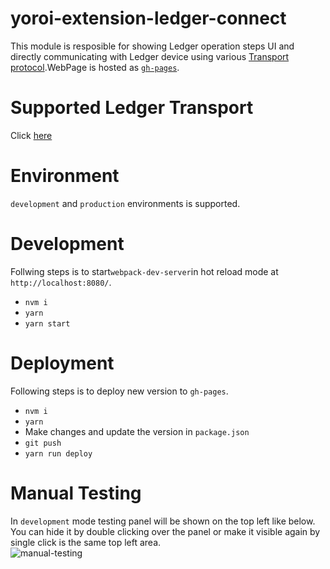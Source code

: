 # yoroi-extension-ledger-connect
This module is resposible for showing Ledger operation steps UI and directly communicating with Ledger device using various [Transport protocol](https://github.com/LedgerHQ/ledgerjs#ledgerhqhw-transport-).WebPage is hosted as [`gh-pages`](https://emurgo.github.io/yoroi-extension-ledger-connect/).

# Supported Ledger Transport
Click [here](https://github.com/Emurgo/yoroi-extension-ledger-connect-handler#supported-ledger-transport)

# Environment
`development` and `production` environments is supported.

# Development
Follwing steps is to start`webpack-dev-server`in hot reload mode at `http://localhost:8080/`.
- `nvm i`
- `yarn`
- `yarn start`

# Deployment
Following steps is to deploy new version to `gh-pages`.
- `nvm i`
- `yarn`
- Make changes and update the version in `package.json`
- `git push`
- `yarn run deploy`

# Manual Testing
In `development` mode testing panel will be shown on the top left like below.
You can hide it by double clicking over the panel or make it visible again by single click is the same top left area.<br>
![manual-testing](https://user-images.githubusercontent.com/19986226/68367231-8c505680-0178-11ea-802d-ef9aaa29f70b.gif)
